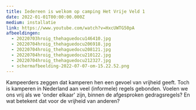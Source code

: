 ```yaml
---
title: Iedereen is welkom op camping Het Vrije Veld 1
date: 2022-01-01T00:00:00.000Z
medium: installatie
link: https://www.youtube.com/watch?v=HxcUWTG50pA
afbeeldingen:
  - 20220703hroig_thehaguedocu146410.jpg
  - 20220704hroig_thehaguedocu206918.jpg
  - 20220704hroig_thehaguedocu208121.jpg
  - 20220704hroig_thehaguedocu210122.jpg
  - 20220704hroig_thehaguedocu212327.jpg
  - schermafbeelding-2022-07-07-om-15.22.52.png
---
```


Kampeerders zeggen dat kamperen hen een gevoel van vrijheid geeft. Toch is kamperen in Nederland aan veel (informele) regels gebonden. Voelen we ons vrij als we 'onder elkaar' zijn, binnen de afgesproken gedragsregels? En wat betekent dat voor de vrijheid van anderen? 

